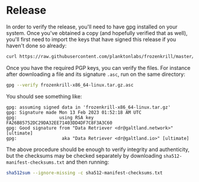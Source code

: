 # Release

In order to verify the release, you'll need to have gpg installed on your system. Once you've obtained a copy (and hopefully verified that as well), you'll first need to import the keys that have signed this release if you haven't done so already:

```bash
curl https://raw.githubusercontent.com/planktonlabs/frozenkrill/master/keys/dr.asc | gpg --import
```

Once you have the required PGP keys, you can verify the files. For instance after downloading a file and its signature `.asc`, run on the same directory:

```bash
gpg --verify frozenkrill-x86_64-linux.tar.gz.asc
```

You should see something like:

```
gpg: assuming signed data in 'frozenkrill-x86_64-linux.tar.gz'
gpg: Signature made Mon 13 Feb 2023 01:52:18 AM UTC
gpg:                using RSA key FA26B85752DC29DA32EE71403DD4DF7C8F3A3C60
gpg: Good signature from "Data Retriever <dr@galtland.network>" [ultimate]
gpg:                 aka "Data Retriever <dr@galtland.io>" [ultimate]
```

The above procedure should be enough to verify integrity and authenticity, but the checksums may be checked separately by downloading `sha512-manifest-checksums.txt` and then running:

```bash
sha512sum --ignore-missing -c sha512-manifest-checksums.txt
```